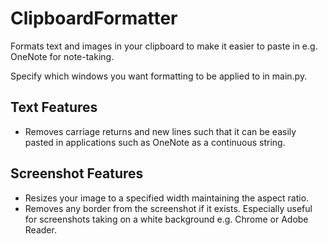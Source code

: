 # ClipboardFormatter
Formats text and images in your clipboard to make it easier to paste in e.g. OneNote for note-taking.

Specify which windows you want formatting to be applied to in main.py.

## Text Features
- Removes carriage returns and new lines such that it can be easily pasted in applications such as OneNote as a continuous string.

## Screenshot Features
- Resizes your image to a specified width maintaining the aspect ratio.
- Removes any border from the screenshot if it exists. Especially useful for screenshots taking on a white background e.g. Chrome or Adobe Reader.
